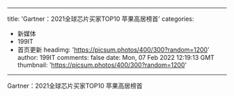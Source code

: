 
---
title: 'Gartner：2021全球芯片买家TOP10 苹果高居榜首'
categories: 
 - 新媒体
 - 199IT
 - 首页更新
headimg: 'https://picsum.photos/400/300?random=1200'
author: 199IT
comments: false
date: Mon, 07 Feb 2022 12:19:13 GMT
thumbnail: 'https://picsum.photos/400/300?random=1200'
---

<div>   
Gartner：2021全球芯片买家TOP10 苹果高居榜首  
</div>
            